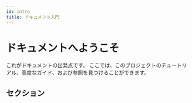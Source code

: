 ```yaml
---
id: intro
title: ドキュメント入門
---
```


# ドキュメントへようこそ

これがドキュメントの出発点です。 ここでは、このプロジェクトのチュートリアル、高度なガイド、および参照を見つけることができます。

## セクション
